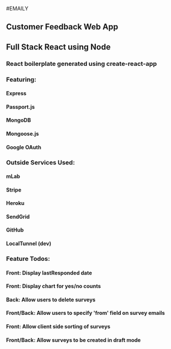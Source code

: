 #EMAILY
## Customer Feedback Web App
## Full Stack React using Node
### React boilerplate generated using create-react-app
### Featuring:
#### Express
#### Passport.js
#### MongoDB
#### Mongoose.js
#### Google OAuth
### Outside Services Used:
#### mLab
#### Stripe
#### Heroku
#### SendGrid
#### GitHub
#### LocalTunnel (dev)

### Feature Todos:
#### Front: Display lastResponded date
#### Front: Display chart for yes/no counts
#### Back: Allow users to delete surveys
#### Front/Back: Allow users to specify 'from' field on survey emails
#### Front: Allow client side sorting of surveys
#### Front/Back: Allow surveys to be created in draft mode

